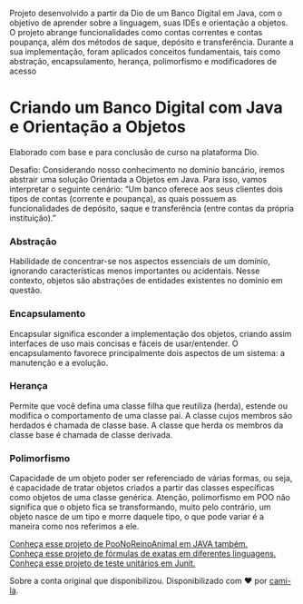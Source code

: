 Projeto desenvolvido a partir da Dio de um Banco Digital em Java, com o objetivo de aprender sobre a linguagem, suas IDEs e orientação a objetos. O projeto abrange funcionalidades como contas correntes e contas poupança, além dos métodos de saque, depósito e transferência. Durante a sua implementação, foram aplicados conceitos fundamentais, tais como abstração, encapsulamento, herança, polimorfismo e modificadores de acesso

# Criando um Banco Digital com Java e Orientação a Objetos

Elaborado com base e para conclusão de curso na plataforma Dio.

Desafio: Considerando nosso conhecimento no domínio bancário, iremos abstrair uma solução Orientada a Objetos em Java. Para isso, vamos interpretar o seguinte cenário:
“Um banco oferece aos seus clientes dois tipos de contas (corrente e poupança), as quais possuem as funcionalidades de depósito, saque e transferência (entre contas da própria instituição).”

### Abstração
Habilidade de concentrar-se nos aspectos essenciais de um domínio, ignorando características menos importantes ou acidentais. Nesse contexto, objetos são abstrações de entidades existentes no domínio em questão.

### Encapsulamento
Encapsular significa esconder a implementação dos objetos, criando assim interfaces de uso mais concisas e fáceis de usar/entender. O encapsulamento favorece principalmente dois aspectos de um sistema: a manutenção e a evolução.

### Herança
Permite que você defina uma classe filha que reutiliza (herda), estende ou modifica o comportamento de uma classe pai. A classe cujos membros são herdados é chamada de classe base. A classe que herda os membros da classe base é chamada de classe derivada.

### Polimorfismo
Capacidade de um objeto poder ser referenciado de várias formas, ou seja, é capacidade de tratar objetos criados a partir das classes específicas como objetos de uma classe genérica. Atenção, polimorfismo em POO não significa  que o objeto fica se transformando, muito pelo contrário, um objeto nasce de um tipo e morre daquele tipo, o que pode variar é a maneira como nos referimos a ele.

<a href="https://github.com/eduardosaatkamp/PooNoReinoAnimal" target="_blank" rel="noopener noreferrer">Conheça esse projeto de PooNoReinoAnimal em JAVA também.</a><br>
<a href="https://github.com/eduardosaatkamp/formulasDeFisica" target="_blank" rel="noopener noreferrer">Conheça esse projeto de fórmulas de exatas em diferentes linguagens.</a><br>
<a href="https://github.com/eduardosaatkamp/OtakuJUnit" target="_blank" rel="noopener noreferrer">Conheça esse projeto de teste unitários em Junit.</a><br>


 

Sobre a conta original que disponibilizou. 
Disponibilizado com ♥ por [cami-la](https://www.linkedin.com/in/cami-la/ "cami-la").
